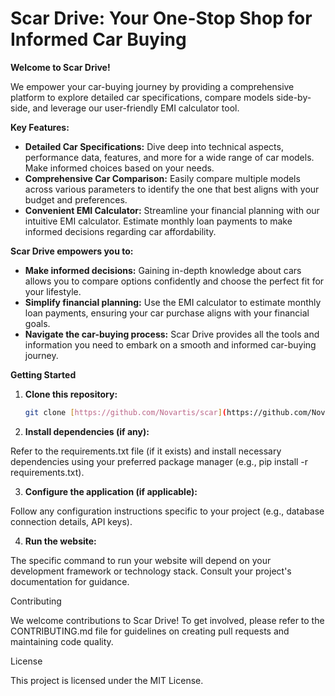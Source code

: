 # Scar Drive: Your One-Stop Shop for Informed Car Buying

**Welcome to Scar Drive!**

We empower your car-buying journey by providing a comprehensive platform to explore detailed car specifications, compare models side-by-side, and leverage our user-friendly EMI calculator tool. 

**Key Features:**

* **Detailed Car Specifications:** Dive deep into technical aspects, performance data, features, and more for a wide range of car models. Make informed choices based on your needs.
* **Comprehensive Car Comparison:** Easily compare multiple models across various parameters to identify the one that best aligns with your budget and preferences. 
* **Convenient EMI Calculator:** Streamline your financial planning with our intuitive EMI calculator. Estimate monthly loan payments to make informed decisions regarding car affordability.

**Scar Drive empowers you to:**

* **Make informed decisions:** Gaining in-depth knowledge about cars allows you to compare options confidently and choose the perfect fit for your lifestyle.
* **Simplify financial planning:** Use the EMI calculator to estimate monthly loan payments, ensuring your car purchase aligns with your financial goals.
* **Navigate the car-buying process:** Scar Drive provides all the tools and information you need to embark on a smooth and informed car-buying journey.

**Getting Started**

1. **Clone this repository:**

   ```bash
   git clone [https://github.com/Novartis/scar](https://github.com/Novartis/scar)
2. **Install dependencies (if any):**

Refer to the requirements.txt file (if it exists) and install necessary dependencies using your preferred package manager (e.g., pip install -r requirements.txt).

3. **Configure the application (if applicable):**

Follow any configuration instructions specific to your project (e.g., database connection details, API keys).

4. **Run the website:**

The specific command to run your website will depend on your development framework or technology stack. Consult your project's documentation for guidance.

Contributing

We welcome contributions to Scar Drive! To get involved, please refer to the CONTRIBUTING.md file for guidelines on creating pull requests and maintaining code quality.

License

This project is licensed under the MIT License.
